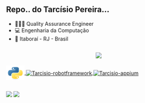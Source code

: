 ## Repo.. do Tarcísio Pereira...

-  👨🏻‍💻 Quality Assurance Engineer
-  💻 Engenharia da Computação
-  🏡 Itaboraí - RJ - Brasil     

 ##
<div align="center">
  <a href="https://github.com/tarcisio-pereira">
  <img height="180em" src="https://github-readme-stats.vercel.app/api?username=tarcisio-pereira&show_icons=true&theme=dark&include_all_commits=true&count_private=true"/>
 </div>


  
 <div style="display: inline_block"><br>
  <img align="center" alt="Tarcisio-Python" height="40" width="50" src="https://raw.githubusercontent.com/devicons/devicon/master/icons/python/python-original.svg">
  <img align="center" alt="Tarcisio-robotframework" height="40" width="50" src="https://www.svgrepo.com/show/374049/robotframework.svg">
  <img align="center" alt="Tarcisio-appium" height="40" width="50" src="https://cdn.worldvectorlogo.com/logos/appium.svg">
</div>
  
  ##
  
  <div> 
  <a href="https://www.instagram.com/tarsomendez_/" target="_blank"><img src="https://img.shields.io/badge/-Instagram-%23E4405F?style=for-the-badge&logo=instagram&logoColor=white" target="_blank"></a>
  <a href="https://www.linkedin.com/in/tarc%C3%ADsio-mendes8b51596b/" target="_blank"><img src="https://img.shields.io/badge/-LinkedIn-%230077B5?style=for-the-badge&logo=linkedin&logoColor=white" target="_blank"></a> 
</div>
